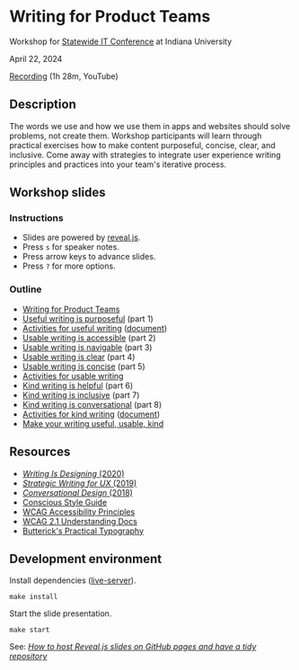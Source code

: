 # Writing for Product Teams

Workshop for [Statewide IT Conference](https://statewideit.iu.edu/) at Indiana University

April 22, 2024

[Recording](https://www.youtube.com/watch?v=L1XCcax86_8) (1h 28m, YouTube)

## Description

The words we use and how we use them in apps and websites should solve problems, not create them. Workshop participants will learn through practical exercises how to make content purposeful, concise, clear, and inclusive. Come away with strategies to integrate user experience writing principles and practices into your team's iterative process.

## Workshop slides

### Instructions

- Slides are powered by [reveal.js](https://revealjs.com/).
- Press `s` for speaker notes.
- Press arrow keys to advance slides.
- Press `?` for more options.

### Outline

- [Writing for Product Teams](https://basham.github.io/swit-workshop-writing/)
- [Useful writing is purposeful](https://basham.github.io/swit-workshop-writing/#/13) (part 1)
- [Activities for useful writing](https://basham.github.io/swit-workshop-writing/#/26) ([document](https://docs.google.com/document/d/1zAAOpS3UiJPHm_M97Ey61h8f1NK80aFdlMdPkVKL3Rw/edit?usp=sharing))
- [Usable writing is accessible](https://basham.github.io/swit-workshop-writing/#/27) (part 2)
- [Usable writing is navigable](https://basham.github.io/swit-workshop-writing/#/42) (part 3)
- [Usable writing is clear](https://basham.github.io/swit-workshop-writing/#/51) (part 4)
- [Usable writing is concise](https://basham.github.io/swit-workshop-writing/#/65) (part 5)
- [Activities for usable writing](https://basham.github.io/swit-workshop-writing/#/76)
- [Kind writing is helpful](https://basham.github.io/swit-workshop-writing/#/81) (part 6)
- [Kind writing is inclusive](https://basham.github.io/swit-workshop-writing/#/91) (part 7)
- [Kind writing is conversational](https://basham.github.io/swit-workshop-writing/#/103) (part 8)
- [Activities for kind writing](https://basham.github.io/swit-workshop-writing/#/114) ([document](https://docs.google.com/document/d/1z1QVVPFGumpOnZnTiDFMmUAiha3ZWR8-e-jRn-a56sg/edit?usp=sharing))
- [Make your writing useful, usable, kind](https://basham.github.io/swit-workshop-writing/#/115)

## Resources

- [*Writing Is Designing* (2020)](https://www.amazon.com/dp/1933820667/)
- [*Strategic Writing for UX* (2019)](https://www.amazon.com/dp/1492049395/)
- [*Conversational Design* (2018)](https://www.amazon.com/dp/1937557677/)
- [Conscious Style Guide](https://consciousstyleguide.com/)
- [WCAG Accessibility Principles](https://www.w3.org/WAI/fundamentals/accessibility-principles/)
- [WCAG 2.1 Understanding Docs](https://www.w3.org/WAI/WCAG21/Understanding/)
- [Butterick's Practical Typography](https://practicaltypography.com/)

## Development environment

Install dependencies ([live-server](https://www.npmjs.com/package/live-server)).

```
make install
```

Start the slide presentation.

```
make start
```

See: [*How to host Reveal.js slides on GitHub pages and have a tidy repository*](https://medium.com/@martinomensio/how-to-host-reveal-js-slides-on-github-pages-and-have-a-tidy-repository-1a363944c38d)
